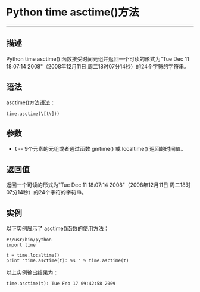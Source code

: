 Python time asctime()方法
=======================

* * *

描述
--

Python time asctime() 函数接受时间元组并返回一个可读的形式为"Tue Dec 11 18:07:14 2008"（2008年12月11日 周二18时07分14秒）的24个字符的字符串。

语法
--

asctime()方法语法：
```
time.asctime(\[t\]))
```
参数
--

*   t -- 9个元素的元组或者通过函数 gmtime() 或 localtime() 返回的时间值。

返回值
---

返回一个可读的形式为"Tue Dec 11 18:07:14 2008"（2008年12月11日 周二18时07分14秒）的24个字符的字符串。

实例
--

以下实例展示了 asctime()函数的使用方法：
```
#!/usr/bin/python
import time

t = time.localtime()
print "time.asctime(t): %s " % time.asctime(t)
```
以上实例输出结果为：
```
time.asctime(t): Tue Feb 17 09:42:58 2009
```